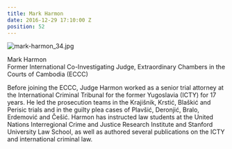 ```yaml
---
title: Mark Harmon
date: 2016-12-29 17:10:00 Z
position: 52
---
```


![mark-harmon_34.jpg](/uploads/mark-harmon_34.jpg)

Mark Harmon <br> Former International Co-Investigating Judge, Extraordinary Chambers in the Courts of Cambodia (ECCC)

Before joining the ECCC, Judge Harmon worked as a senior trial attorney at the International Criminal Tribunal for the former Yugoslavia (ICTY) for 17 years. He led the prosecution teams in the Krajišnik, Krstić, Blaškić and Perisic trials and in the guilty plea cases of Plavšić, Deronjić, Bralo, Erdemović and Češić. Harmon has instructed law students at the United Nations Interregional Crime and Justice Research Institute and Stanford University Law School, as well as authored several publications on the ICTY and international criminal law.